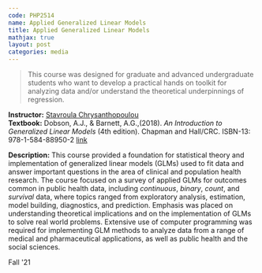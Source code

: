 ```yaml
---
code: PHP2514 
name: Applied Generalized Linear Models
title: Applied Generalized Linear Models
mathjax: true
layout: post
categories: media
---
```


> This course was designed for graduate and advanced undergraduate students who want to develop a practical hands on toolkit for analyzing data and/or understand the theoretical underpinnings of regression.


<link href="//netdna.bootstrapcdn.com/font-awesome/4.0.3/css/font-awesome.css" rel="stylesheet">
<script src="https://kit.fontawesome.com/a076d05399.js" crossorigin="anonymous"></script>
<!-- <script src="https://cdnjs.cloudflare.com/ajax/libs/mathjax/2.7.5/MathJax.js?config=TeX-AMS_CHTML.js"></script> -->

**Instructor:** [Stavroula Chrysanthopoulou](https://vivo.brown.edu/display/schrysan) <br>
**Textbook:** Dobson, A.J., & Barnett, A.G.,(2018). *An Introduction to Generalized Linear Models* (4th edition). Chapman and Hall/CRC. ISBN-13: 978-1-584-88950-2 [link](https://www.taylorfrancis.com/books/mono/10.1201/9781315182780/introduction-generalized-linear-models-adrian-barnett-annette-dobson) <br>

<i class="fa-regular fa-link"></i> 
<i class='fab fa-github'></i>

**Description:** This course provided a foundation for statistical theory and implementation of generalized linear models (GLMs) used to fit data and answer important questions in the area of clinical and population health research. The course focused on a survey of applied GLMs for outcomes common in public health data, including *continuous*, *binary*, *count*, and *survival* data, where topics ranged from exploratory analysis, estimation, model building, diagnostics, and prediction. Emphasis was placed on understanding theoretical implications and on the implementation of GLMs to solve real world problems. Extensive use of computer programming was required for implementing GLM methods to analyze data from a range of medical and pharmaceutical applications, as well as public health and the social sciences. 

Fall '21
